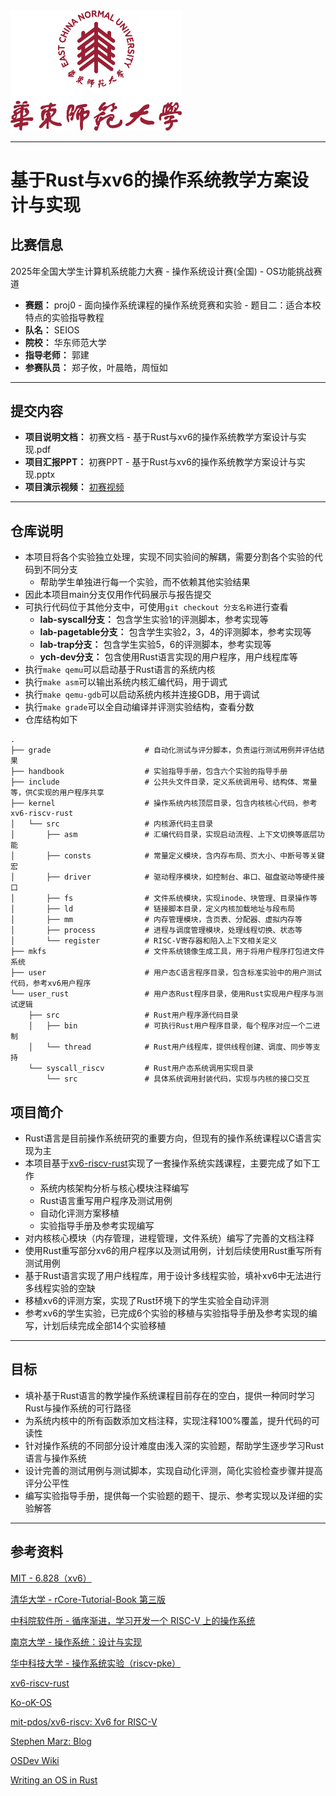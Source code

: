 <img src="handbook\资源 1.png" style="zoom: 50%;" />

------



# 基于Rust与xv6的操作系统教学方案设计与实现



## 比赛信息

2025年全国大学生计算机系统能力大赛 - 操作系统设计赛(全国) - OS功能挑战赛道

- **赛题：** proj0 - 面向操作系统课程的操作系统竞赛和实验 - 题目二：适合本校特点的实验指导教程
- **队名：** SEIOS
- **院校：** 华东师范大学
- **指导老师：** 郭建
- **参赛队员：** 郑子攸，叶晨皓，周恒如

------

## 提交内容

- **项目说明文档：** 初赛文档 - 基于Rust与xv6的操作系统教学方案设计与实现.pdf
- **项目汇报PPT：** 初赛PPT - 基于Rust与xv6的操作系统教学方案设计与实现.pptx
- **项目演示视频：** [初赛视频](https://pan.baidu.com/s/1iQTjRFhfd9DTSX6JBTSang?pwd=0000)

------

## 仓库说明

- 本项目将各个实验独立处理，实现不同实验间的解耦，需要分割各个实验的代码到不同分支
  - 帮助学生单独进行每一个实验，而不依赖其他实验结果
- 因此本项目main分支仅用作代码展示与报告提交
- 可执行代码位于其他分支中，可使用`git checkout 分支名称`进行查看
  - **lab-syscall分支：** 包含学生实验1的评测脚本，参考实现等
  - **lab-pagetable分支：** 包含学生实验2，3，4的评测脚本，参考实现等
  - **lab-trap分支：** 包含学生实验5，6的评测脚本，参考实现等
  - **ych-dev分支：** 包含使用Rust语言实现的用户程序，用户线程库等
- 执行`make qemu`可以启动基于Rust语言的系统内核
- 执行`make asm`可以输出系统内核汇编代码，用于调式
- 执行`make qemu-gdb`可以启动系统内核并连接GDB，用于调试
- 执行`make grade`可以全自动编译并评测实验结构，查看分数
- 仓库结构如下

```
.
├── grade                     # 自动化测试与评分脚本，负责运行测试用例并评估结果
├── handbook                  # 实验指导手册，包含六个实验的指导手册
├── include                   # 公共头文件目录，定义系统调用号、结构体、常量等，供C实现的用户程序共享
├── kernel                    # 操作系统内核顶层目录，包含内核核心代码，参考xv6-riscv-rust
│   └── src                   # 内核源代码主目录
│       ├── asm               # 汇编代码目录，实现启动流程、上下文切换等底层功能
│       ├── consts            # 常量定义模块，含内存布局、页大小、中断号等关键宏
│       ├── driver            # 驱动程序模块，如控制台、串口、磁盘驱动等硬件接口
│       ├── fs                # 文件系统模块，实现inode、块管理、目录操作等
│       ├── ld                # 链接脚本目录，定义内核加载地址与段布局
│       ├── mm                # 内存管理模块，含页表、分配器、虚拟内存等
│       ├── process           # 进程与调度管理模块，处理线程切换、状态等
│       └── register          # RISC-V寄存器和陷入上下文相关定义
├── mkfs                      # 文件系统镜像生成工具，用于将用户程序打包进文件系统
├── user                      # 用户态C语言程序目录，包含标准实验中的用户测试代码，参考xv6用户程序
└── user_rust                 # 用户态Rust程序目录，使用Rust实现用户程序与测试逻辑
    ├── src                   # Rust用户程序源代码目录
    │   ├── bin               # 可执行Rust用户程序目录，每个程序对应一个二进制
    │   └── thread            # Rust用户线程库，提供线程创建、调度、同步等支持
    └── syscall_riscv         # Rust用户态系统调用实现目录
        └── src               # 具体系统调用封装代码，实现与内核的接口交互
```

## 项目简介

- Rust语言是目前操作系统研究的重要方向，但现有的操作系统课程以C语言实现为主
- 本项目基于[xv6-riscv-rust]([Jaic1/xv6-riscv-rust](https://github.com/Jaic1/xv6-riscv-rust))实现了一套操作系统实践课程，主要完成了如下工作
  - 系统内核架构分析与核心模块注释编写
  - Rust语言重写用户程序及测试用例
  - 自动化评测方案移植
  - 实验指导手册及参考实现编写
- 对内核核心模块（内存管理，进程管理，文件系统）编写了完善的文档注释
- 使用Rust重写部分xv6的用户程序以及测试用例，计划后续使用Rust重写所有测试用例
- 基于Rust语言实现了用户线程库，用于设计多线程实验，填补xv6中无法进行多线程实验的空缺
- 移植xv6的评测方案，实现了Rust环境下的学生实验全自动评测
- 参考xv6的学生实验，已完成6个实验的移植与实验指导手册及参考实现的编写，计划后续完成全部14个实验移植

---

## 目标

- 填补基于Rust语言的教学操作系统课程目前存在的空白，提供一种同时学习Rust与操作系统的可行路径
- 为系统内核中的所有函数添加文档注释，实现注释100%覆盖，提升代码的可读性
- 针对操作系统的不同部分设计难度由浅入深的实验题，帮助学生逐步学习Rust语言与操作系统
- 设计完善的测试用例与测试脚本，实现自动化评测，简化实验检查步骤并提高评分公平性
- 编写实验指导手册，提供每一个实验题的题干、提示、参考实现以及详细的实验解答

------

## 参考资料

[MIT - 6.828（xv6）](https://pdos.csail.mit.edu/6.828/2020/index.html)

[清华大学 - rCore-Tutorial-Book 第三版](https://rcore-os.cn/rCore-Tutorial-Book-v3/index.html)

[中科院软件所 - 循序渐进，学习开发一个 RISC-V 上的操作系统](https://gitee.com/unicornx/riscv-operating-system-mooc)

[南京大学 - 操作系统：设计与实现](https://jyywiki.cn/OS/2022/index.html)

[华中科技大学 - 操作系统实验（riscv-pke）](https://gitee.com/hustos/pke-doc)

[xv6-riscv-rust]([Jaic1/xv6-riscv-rust](https://github.com/Jaic1/xv6-riscv-rust))

[Ko-oK-OS](https://github.com/Ko-oK-OS/xv6-rust)

[mit-pdos/xv6-riscv: Xv6 for RISC-V](https://github.com/mit-pdos/xv6-riscv)

[Stephen Marz: Blog](https://osblog.stephenmarz.com/index.html)

[OSDev Wiki](https://wiki.osdev.org/Main_Page)

[Writing an OS in Rust](https://os.phil-opp.com/zh-CN/)